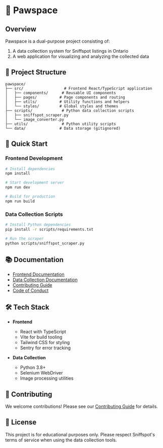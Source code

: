 # 🐾 Pawspace

## Overview
Pawspace is a dual-purpose project consisting of:
1. A data collection system for Sniffspot listings in Ontario
2. A web application for visualizing and analyzing the collected data

## 📁 Project Structure
```
pawspace/
├── src/                  # Frontend React/TypeScript application
│   ├── components/      # Reusable UI components
│   ├── pages/          # Page components and routing
│   ├── utils/          # Utility functions and helpers
│   └── styles/         # Global styles and themes
├── scripts/             # Python data collection scripts
│   ├── sniffspot_scraper.py
│   └── image_converter.py
├── utils/               # Python utility scripts
└── data/               # Data storage (gitignored)
```

## 🚀 Quick Start

### Frontend Development
```bash
# Install dependencies
npm install

# Start development server
npm run dev

# Build for production
npm run build
```

### Data Collection Scripts
```bash
# Install Python dependencies
pip install -r scripts/requirements.txt

# Run the scraper
python scripts/sniffspot_scraper.py
```

## 📚 Documentation
- [Frontend Documentation](./docs/frontend/README.md)
- [Data Collection Documentation](./docs/backend/README.md)
- [Contributing Guide](./docs/CONTRIBUTING.md)
- [Code of Conduct](./docs/CODE_OF_CONDUCT.md)

## 🛠️ Tech Stack
- **Frontend**
  - React with TypeScript
  - Vite for build tooling
  - Tailwind CSS for styling
  - Sentry for error tracking

- **Data Collection**
  - Python 3.8+
  - Selenium WebDriver
  - Image processing utilities

## 🤝 Contributing
We welcome contributions! Please see our [Contributing Guide](./docs/CONTRIBUTING.md) for details.

## 📝 License
This project is for educational purposes only. Please respect Sniffspot's terms of service when using the data collection tools.
